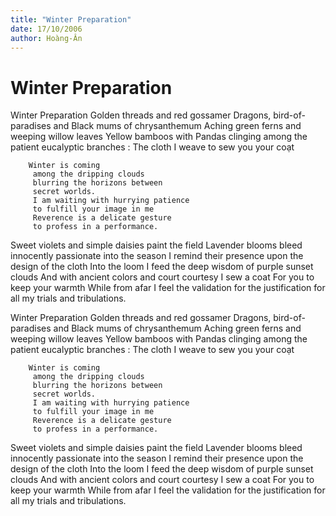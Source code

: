 ```yaml
---
title: "Winter Preparation"
date: 17/10/2006
author: Hoàng-Ân
---
```


# Winter Preparation

Winter Preparation
Golden threads and red gossamer
Dragons, bird-of-paradises and
Black mums of chrysanthemum
Aching green ferns and weeping willow leaves
Yellow bamboos with Pandas clinging among
the patient eucalyptic branches
: The cloth I weave to sew you your coạt

        Winter is coming
         among the dripping clouds
         blurring the horizons between
         secret worlds.
         I am waiting with hurrying patience
         to fulfill your image in me
         Reverence is a delicate gesture
         to profess in a performance.
Sweet violets and simple daisies paint the field
Lavender blooms bleed innocently passionate into the season
I remind their presence upon the design of the cloth
Into the loom I feed the deep wisdom of purple sunset clouds
And with ancient colors and court courtesy
I sew a coat
For you to keep your warmth
While from afar
I feel the validation for the justification
for all my trials and tribulations.

Winter Preparation
Golden threads and red gossamer
Dragons, bird-of-paradises and
Black mums of chrysanthemum
Aching green ferns and weeping willow leaves
Yellow bamboos with Pandas clinging among
the patient eucalyptic branches
: The cloth I weave to sew you your coạt

        Winter is coming
         among the dripping clouds
         blurring the horizons between
         secret worlds.
         I am waiting with hurrying patience
         to fulfill your image in me
         Reverence is a delicate gesture
         to profess in a performance.
Sweet violets and simple daisies paint the field
Lavender blooms bleed innocently passionate into the season
I remind their presence upon the design of the cloth
Into the loom I feed the deep wisdom of purple sunset clouds
And with ancient colors and court courtesy
I sew a coat
For you to keep your warmth
While from afar
I feel the validation for the justification
for all my trials and tribulations.
